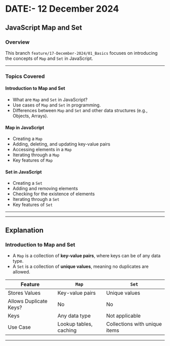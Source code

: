 # DATE:- 12 December 2024

## JavaScript Map and Set

### **Overview**
This branch `feature/17-December-2024/01_Basics` focuses on introducing the concepts of `Map` and `Set` in JavaScript.

---

### **Topics Covered**

#### **Introduction to Map and Set**
- What are `Map` and `Set` in JavaScript?
- Use cases of `Map` and `Set` in programming.
- Differences between `Map` and `Set` and other data structures (e.g., Objects, Arrays).

#### **Map in JavaScript**
- Creating a `Map`
- Adding, deleting, and updating key-value pairs
- Accessing elements in a `Map`
- Iterating through a `Map`
- Key features of `Map`

#### **Set in JavaScript**
- Creating a `Set`
- Adding and removing elements
- Checking for the existence of elements
- Iterating through a `Set`
- Key features of `Set`

---


---
## **Explanation**

### **Introduction to Map and Set**
- A `Map` is a collection of **key-value pairs**, where keys can be of any data type.
- A `Set` is a collection of **unique values**, meaning no duplicates are allowed.

| Feature                | `Map`                          | `Set`                          |
|------------------------|--------------------------------|--------------------------------|
| Stores Values          | Key-value pairs               | Unique values                 |
| Allows Duplicate Keys? | No                            | No                            |
| Keys                   | Any data type                 | Not applicable                |
| Use Case               | Lookup tables, caching        | Collections with unique items |

---

